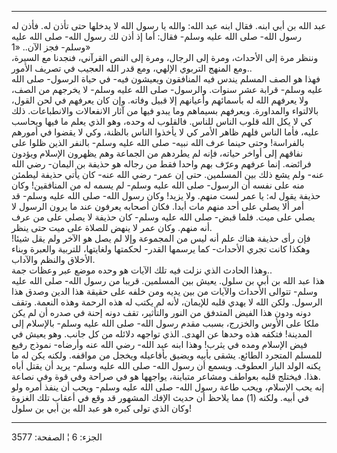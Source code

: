 ------------------------------------------------------------------------

عبد الله بن أبي ابنه. فقال ابنه عبد الله: والله يا رسول الله لا يدخلها
حتى تأذن له. فأذن له رسول الله- صلى الله عليه وسلم- فقال: أما إذ أذن لك
رسول الله- صلى الله عليه وسلم- فجز الآن.. «1»  
وننظر مرة إلى الأحداث، ومرة إلى الرجال، ومرة إلى النص القرآني، فنجدنا مع
السيرة، ومع المنهج التربوي الإلهي، ومع قدر الله العجيب في تصريف
الأمور..  
فهذا هو الصف المسلم يندس فيه المنافقون ويعيشون فيه- في حياة الرسول- صلى
الله عليه وسلم- قرابة عشر سنوات. والرسول- صلى الله عليه وسلم- لا يخرجهم
من الصف، ولا يعرفهم الله له بأسمائهم وأعيانهم إلا قبيل وفاته. وإن كان
يعرفهم في لحن القول، بالالتواء والمداورة. ويعرفهم بسيماهم وما يبدو فيها
من آثار الانفعالات والانطباعات. ذلك كي لا يكل الله قلوب الناس للناس.
فالقلوب له وحده، وهو الذي يعلم ما فيها ويحاسب عليه، فأما الناس فلهم ظاهر
الأمر كي لا يأخذوا الناس بالظنة، وكي لا يقضوا في أمورهم بالفراسة! وحتى
حينما عرف الله نبيه- صلى الله عليه وسلم- بالنفر الذين ظلوا على نفاقهم
إلى أواخر حياته، فإنه لم يطردهم من الجماعة وهم يظهرون الإسلام ويؤدون
فرائضه. إنما عرفهم وعرّف بهم واحدا فقط من رجاله هو حذيفة بن اليمان- رضي
الله عنه- ولم يشع ذلك بين المسلمين. حتى إن عمر- رضي الله عنه- كان يأتي
حذيفة ليطمئن منه على نفسه أن الرسول- صلى الله عليه وسلم- لم يسمه له من
المنافقين! وكان حذيفة يقول له: يا عمر لست منهم. ولا يزيد! وكان رسول
الله- صلى الله عليه وسلم- قد أمر ألا يصلي على أحد منهم مات أبدا. فكان
أصحابه يعرفون عند ما يرون الرسول لا يصلي على ميت. فلما قبض- صلى الله
عليه وسلم- كان حذيفة لا يصلي على من عرف أنه منهم. وكان عمر لا ينهض
للصلاة على ميت حتى ينظر.  
فإن رأى حذيفة هناك علم أنه ليس من المجموعة وإلا لم يصل هو الآخر ولم يقل
شيئا! وهكذا كانت تجري الأحداث- كما يرسمها القدر- لحكمتها ولغايتها،
للتربية والعبرة وبناء الأخلاق والنظم والآداب.  
وهذا الحادث الذي نزلت فيه تلك الآيات هو وحده موضع عبر وعظات جمة..  
هذا عبد الله بن أبي بن سلول. يعيش بين المسلمين. قريبا من رسول الله- صلى
الله عليه وسلم- تتوالى الأحداث والآيات من بين يديه ومن خلفه على حقيقة
هذا الدين وصدق هذا الرسول. ولكن الله لا يهدي قلبه للإيمان، لأنه لم يكتب
له هذه الرحمة وهذه النعمة. وتقف دونه ودون هذا الفيض المتدفق من النور
والتأثير، تقف دونه إحنة في صدره أن لم يكن ملكا على الأوس والخزرج، بسبب
مقدم رسول الله- صلى الله عليه وسلم- بالإسلام إلى المدينة! فتكفه هذه
وحدها عن الهدى. الذي تواجهه دلائله من كل جانب. وهو يعيش في فيض الإسلام
ومده في يثرب! وهذا ابنه عبد الله- رضي الله عنه وأرضاه- نموذج رفيع للمسلم
المتجرد الطائع. يشقى بأبيه ويضيق بأفاعيله ويخجل من مواقفه. ولكنه يكن له
ما يكنه الولد البار العطوف. ويسمع أن رسول الله- صلى الله عليه وسلم- يريد
أن يقتل أباه هذا. فيختلج قلبه بعواطف ومشاعر متباينة، يواجهها هو في صراحة
وفي قوة وفي نصاعة.  
إنه يحب الإسلام، ويحب طاعة رسول الله- صلى الله عليه وسلم- ويحب أن ينفذ
أمره ولو في أبيه. ولكنه (1) مما يلاحظ أن حديث الإفك المشهور قد وقع في
أعقاب تلك الغزوة وكان الذي تولى كبره هو عبد الله بن أبي بن سلول!

------------------------------------------------------------------------

الجزء: 6 ¦ الصفحة: 3577
